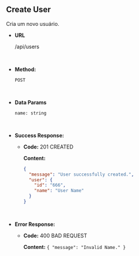 ## **Create User**

Cria um novo usuário.

- **URL**

  /api/users

</br>

- **Method:**

  `POST`

</br>

- **Data Params**

  `name: string`

</br>

- **Success Response:**

  - **Code:** 201 CREATED

    **Content:**

    ```json
    {
      "message": "User successfully created.",
      "user": {
        "id": "666",
        "name": "User Name"
      }
    }
    ```

</br>

- **Error Response:**

  - **Code:** 400 BAD REQUEST

    **Content:** `{ "message": "Invalid Name." }`
